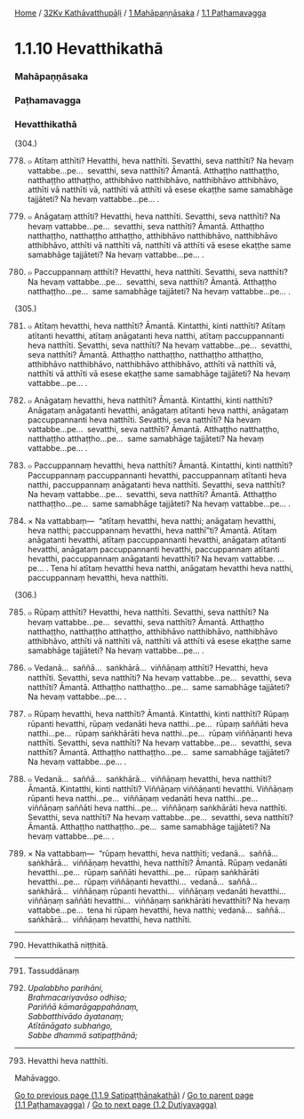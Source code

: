 
[Home](/) / [32Kv Kathāvatthupāḷi](/tipitaka/32Kv.md) / [1 Mahāpaṇṇāsaka](/tipitaka/32Kv/1.md) / [1.1 Paṭhamavagga](/tipitaka/32Kv/1/1.1.md)

# 1.1.10 Hevatthikathā

### Mahāpaṇṇāsaka

### Paṭhamavagga

### Hevatthikathā

(304.)

778. ๐ Atītaṃ atthīti? Hevatthi, heva natthīti. Sevatthi, seva natthīti? Na hevaṃ vattabbe…pe…  sevatthi, seva natthīti? Āmantā. Atthaṭṭho natthaṭṭho, natthaṭṭho atthaṭṭho, atthibhāvo natthibhāvo, natthibhāvo atthibhāvo, atthīti vā natthīti vā, natthīti vā atthīti vā esese ekaṭṭhe same samabhāge tajjāteti? Na hevaṃ vattabbe…pe… .

779. ๐ Anāgataṃ atthīti? Hevatthi, heva natthīti. Sevatthi, seva natthīti? Na hevaṃ vattabbe…pe…  sevatthi, seva natthīti? Āmantā. Atthaṭṭho natthaṭṭho, natthaṭṭho atthaṭṭho, atthibhāvo natthibhāvo, natthibhāvo atthibhāvo, atthīti vā natthīti vā, natthīti vā atthīti vā esese ekaṭṭhe same samabhāge tajjāteti? Na hevaṃ vattabbe…pe… .

780. ๐ Paccuppannaṃ atthīti? Hevatthi, heva natthīti. Sevatthi, seva natthīti? Na hevaṃ vattabbe…pe…  sevatthi, seva natthīti? Āmantā. Atthaṭṭho natthaṭṭho…pe…  same samabhāge tajjāteti? Na hevaṃ vattabbe…pe… .

(305.)

781. ๐ Atītaṃ hevatthi, heva natthīti? Āmantā. Kintatthi, kinti natthīti? Atītaṃ atītanti hevatthi, atītaṃ anāgatanti heva natthi, atītaṃ paccuppannanti heva natthīti. Sevatthi, seva natthīti? Na hevaṃ vattabbe…pe…  sevatthi, seva natthīti? Āmantā. Atthaṭṭho natthaṭṭho, natthaṭṭho atthaṭṭho, atthibhāvo natthibhāvo, natthibhāvo atthibhāvo, atthīti vā natthīti vā, natthīti vā atthīti vā esese ekaṭṭhe same samabhāge tajjāteti? Na hevaṃ vattabbe…pe… .

782. ๐ Anāgataṃ hevatthi, heva natthīti? Āmantā. Kintatthi, kinti natthīti? Anāgataṃ anāgatanti hevatthi, anāgataṃ atītanti heva natthi, anāgataṃ paccuppannanti heva natthīti. Sevatthi, seva natthīti? Na hevaṃ vattabbe…pe…  sevatthi, seva natthīti? Āmantā. Atthaṭṭho natthaṭṭho, natthaṭṭho atthaṭṭho…pe…  same samabhāge tajjāteti? Na hevaṃ vattabbe…pe… .

783. ๐ Paccuppannaṃ hevatthi, heva natthīti? Āmantā. Kintatthi, kinti natthīti? Paccuppannaṃ paccuppannanti hevatthi, paccuppannaṃ atītanti heva natthi, paccuppannaṃ anāgatanti heva natthīti. Sevatthi, seva natthīti? Na hevaṃ vattabbe…pe…  sevatthi, seva natthīti? Āmantā. Atthaṭṭho natthaṭṭho…pe…  same samabhāge tajjāteti? Na hevaṃ vattabbe…pe… .

784. × Na vattabbaṃ—  “atītaṃ hevatthi, heva natthi; anāgataṃ hevatthi, heva natthi; paccuppannaṃ hevatthi, heva natthī”ti? Āmantā. Atītaṃ anāgatanti hevatthi, atītaṃ paccuppannanti hevatthi, anāgataṃ atītanti hevatthi, anāgataṃ paccuppannanti hevatthi, paccuppannaṃ atītanti hevatthi, paccuppannaṃ anāgatanti hevatthīti? Na hevaṃ vattabbe. …pe… . Tena hi atītaṃ hevatthi heva natthi, anāgataṃ hevatthi heva natthi, paccuppannaṃ hevatthi, heva natthīti.

(306.)

785. ๐ Rūpaṃ atthīti? Hevatthi, heva natthīti. Sevatthi, seva natthīti? Na hevaṃ vattabbe…pe…  sevatthi, seva natthīti? Āmantā. Atthaṭṭho natthaṭṭho, natthaṭṭho atthaṭṭho, atthibhāvo natthibhāvo, natthibhāvo atthibhāvo, atthīti vā natthīti vā, natthīti vā atthīti vā esese ekaṭṭhe same samabhāge tajjāteti? Na hevaṃ vattabbe…pe… .

786. ๐ Vedanā…  saññā…  saṅkhārā…  viññāṇaṃ atthīti? Hevatthi, heva natthīti. Sevatthi, seva natthīti? Na hevaṃ vattabbe…pe…  sevatthi, seva natthīti? Āmantā. Atthaṭṭho natthaṭṭho…pe…  same samabhāge tajjāteti? Na hevaṃ vattabbe…pe… .

787. ๐ Rūpaṃ hevatthi, heva natthīti? Āmantā. Kintatthi, kinti natthīti? Rūpaṃ rūpanti hevatthi, rūpaṃ vedanāti heva natthi…pe…  rūpaṃ saññāti heva natthi…pe…  rūpaṃ saṅkhārāti heva natthi…pe…  rūpaṃ viññāṇanti heva natthīti. Sevatthi, seva natthīti? Na hevaṃ vattabbe…pe…  sevatthi, seva natthīti? Āmantā. Atthaṭṭho natthaṭṭho…pe…  same samabhāge tajjāteti? Na hevaṃ vattabbe…pe… .

788. ๐ Vedanā…  saññā…  saṅkhārā…  viññāṇaṃ hevatthi, heva natthīti? Āmantā. Kintatthi, kinti natthīti? Viññāṇaṃ viññāṇanti hevatthi. Viññāṇaṃ rūpanti heva natthi…pe…  viññāṇaṃ vedanāti heva natthi…pe…  viññāṇaṃ saññāti heva natthi…pe…  viññāṇaṃ saṅkhārāti heva natthīti. Sevatthi, seva natthīti? Na hevaṃ vattabbe…pe…  sevatthi, seva natthīti? Āmantā. Atthaṭṭho natthaṭṭho…pe…  same samabhāge tajjāteti? Na hevaṃ vattabbe…pe… .

789. × Na vattabbaṃ—  “rūpaṃ hevatthi, heva natthīti; vedanā…  saññā…  saṅkhārā…  viññāṇaṃ hevatthi, heva natthīti? Āmantā. Rūpaṃ vedanāti hevatthi…pe…  rūpaṃ saññāti hevatthi…pe…  rūpaṃ saṅkhārāti hevatthi…pe…  rūpaṃ viññāṇanti hevatthi…  vedanā…  saññā…  saṅkhārā…  viññāṇaṃ rūpanti hevatthi…  viññāṇaṃ vedanāti hevatthi…  viññāṇaṃ saññāti hevatthi…  viññāṇaṃ saṅkhārāti hevatthīti? Na hevaṃ vattabbe…pe…  tena hi rūpaṃ hevatthi, heva natthi; vedanā…  saññā…  saṅkhārā…  viññāṇaṃ hevatthi, heva natthīti.

---

790. Hevatthikathā niṭṭhitā.



---

791. Tassuddānaṃ



792. _Upalabbho parihāni,_  
_Brahmacariyavāso odhiso;_  
_Pariññā kāmarāgappahānaṃ,_  
_Sabbatthivādo āyatanaṃ;_  
_Atītānāgato subhaṅgo,_  
_Sabbe dhammā satipaṭṭhānā;_  


---

793. Hevatthi heva natthīti.

  
Mahāvaggo.



[Go to previous page (1.1.9 Satipaṭṭhānakathā)](/tipitaka/32Kv/1/1.1/1.1.9.md) / [Go to parent page (1.1 Paṭhamavagga)](/tipitaka/32Kv/1/1.1.md) / [Go to next page (1.2 Dutiyavagga)](/tipitaka/32Kv/1/1.2.md)


